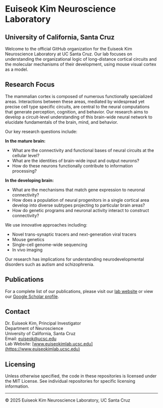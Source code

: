 # Euiseok Kim Neuroscience Laboratory
## University of California, Santa Cruz

Welcome to the official GitHub organization for the Euiseok Kim Neuroscience Laboratory at UC Santa Cruz. Our lab focuses on understanding the organizational logic of long-distance cortical circuits and the molecular mechanisms of their development, using mouse visual cortex as a model.

## Research Focus

The mammalian cortex is composed of numerous functionally specialized areas. Interactions between these areas, mediated by widespread yet precise cell type specific circuits, are central to the neural computations that generate perception, cognition, and behavior. Our research aims to develop a circuit-level understanding of this brain-wide neural network to elucidate fundamentals of the brain, mind, and behavior.

Our key research questions include:

**In the mature brain:**
- What are the connectivity and functional bases of neural circuits at the cellular level?
- What are the identities of brain-wide input and output neurons?
- How do these neurons functionally contribute to information processing?

**In the developing brain:**
- What are the mechanisms that match gene expression to neuronal connectivity?
- How does a population of neural progenitors in a single cortical area develop into diverse subtypes projecting to particular brain areas?
- How do genetic programs and neuronal activity interact to construct connectivity?

We use innovative approaches including:
- Novel trans-synaptic tracers and next-generation viral tracers
- Mouse genetics
- Single-cell genome-wide sequencing
- In vivo imaging

Our research has implications for understanding neurodevelopmental disorders such as autism and schizophrenia.

## Publications

For a complete list of our publications, please visit our [lab website](https://www.euiseokimlab.ucsc.edu/publications) or view our [Google Scholar profile](https://scholar.google.com/).

## Contact

Dr. Euiseok Kim, Principal Investigator  
Department of Neuroscience  
University of California, Santa Cruz  
Email: euiseok@ucsc.edu  
Lab Website: [www.euiseokimlab.ucsc.edu](https://www.euiseokimlab.ucsc.edu)

## Licensing

Unless otherwise specified, the code in these repositories is licensed under the MIT License. See individual repositories for specific licensing information.

---

© 2025 Euiseok Kim Neuroscience Laboratory, UC Santa Cruz

